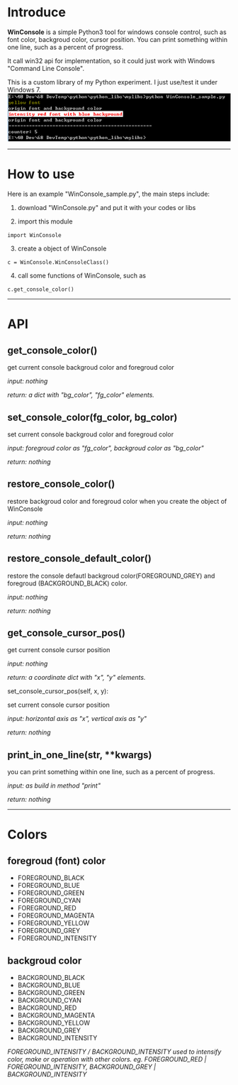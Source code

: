 # Introduce #
**WinConsole** is a simple Python3 tool for windows console control, such as font color, backgroud color, cursor position. You can print something within one line, such as a percent of progress.

It call win32 api for implementation, so it could just work with Windows "Command Line Console".

This is a custom library of my Python experiment. I just use/test it under Windows 7.
![WinConsole sample](https://github.com/JavaSCU/WinConsole/blob/master/WinConsole_sample.png?raw=true)

----
# How to use #
Here is an example "WinConsole_sample.py", the main steps include:

1) download "WinConsole.py" and put it with your codes or libs

2) import this module

```
import WinConsole
```

3) create a object of WinConsole

```
c = WinConsole.WinConsoleClass()
```

4) call some functions of WinConsole, such as

```
c.get_console_color()
```

----
# API #
## get\_console\_color() ##

get current console backgroud color and foregroud color

*input: nothing*

*return: a dict with "bg_color", "fg_color" elements.*



## set\_console\_color(fg_color, bg_color) ##

set current console backgroud color and foregroud color

*input: foregroud color as "fg_color", backgroud color as "bg_color"*

*return: nothing*


## restore\_console\_color() ##

restore backgroud color and foregroud color when you create the object of WinConsole

*input: nothing*

*return: nothing*



## restore\_console\_default\_color() ##

restore the console defautl backgroud color(FOREGROUND_GREY) and foregroud (BACKGROUND_BLACK) color.

*input: nothing*

*return: nothing*



## get\_console\_cursor\_pos() ##

get current console cursor position

*input: nothing*

*return: a coordinate dict with "x", "y" elements.*


set\_console\_cursor\_pos(self, x, y):

set current console cursor position

*input: horizontal axis as "x", vertical axis as "y"*

*return: nothing*



## print\_in\_one\_line(str, \*\*kwargs) ##

you can print something within one line, such as a percent of progress.

*input: as build in method "print"*

*return: nothing*


----
# Colors #
## foregroud (font) color ##

- FOREGROUND_BLACK
- FOREGROUND_BLUE
- FOREGROUND_GREEN
- FOREGROUND_CYAN
- FOREGROUND_RED
- FOREGROUND_MAGENTA
- FOREGROUND_YELLOW
- FOREGROUND_GREY
- FOREGROUND_INTENSITY	

## backgroud color ##
- BACKGROUND_BLACK
- BACKGROUND_BLUE
- BACKGROUND_GREEN
- BACKGROUND_CYAN
- BACKGROUND_RED
- BACKGROUND_MAGENTA
- BACKGROUND_YELLOW
- BACKGROUND_GREY
- BACKGROUND_INTENSITY


*FOREGROUND_INTENSITY / BACKGROUND_INTENSITY used to intensify color, make or operation with other colors. eg. FOREGROUND_RED | FOREGROUND_INTENSITY, BACKGROUND_GREY | BACKGROUND_INTENSITY*


